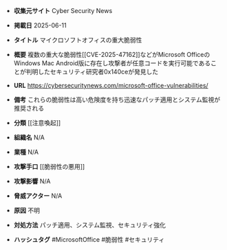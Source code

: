 - **収集元サイト**
Cyber Security News

- **掲載日**
2025-06-11

- **タイトル**
マイクロソフトオフィスの重大脆弱性

- **概要**
複数の重大な脆弱性[[CVE-2025-47162]]などがMicrosoft OfficeのWindows Mac Android版に存在し攻撃者が任意コードを実行可能であることが判明したセキュリティ研究者0x140ceが発見した

- **URL**
https://cybersecuritynews.com/microsoft-office-vulnerabilities/

- **備考**
これらの脆弱性は高い危険度を持ち迅速なパッチ適用とシステム監視が推奨される

- **分類**
[[注意喚起]]

- **組織名**
N/A

- **業種**
N/A

- **攻撃手口**
[[脆弱性の悪用]]

- **攻撃影響**
N/A

- **脅威アクター**
N/A

- **原因**
不明

- **対処方法**
パッチ適用、システム監視、セキュリティ強化

- **ハッシュタグ**
#MicrosoftOffice #脆弱性 #セキュリティ
